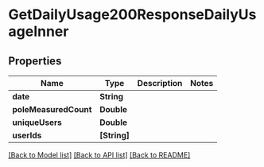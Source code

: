 # GetDailyUsage200ResponseDailyUsageInner

## Properties
Name | Type | Description | Notes
------------ | ------------- | ------------- | -------------
**date** | **String** |  | 
**poleMeasuredCount** | **Double** |  | 
**uniqueUsers** | **Double** |  | 
**userIds** | **[String]** |  | 

[[Back to Model list]](../README.md#documentation-for-models) [[Back to API list]](../README.md#documentation-for-api-endpoints) [[Back to README]](../README.md)


